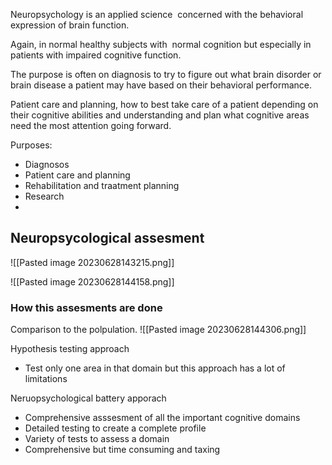 Neuropsychology is an applied science 
concerned with the behavioral expression of brain function. 

Again, in normal healthy subjects with 
normal cognition but especially in patients with impaired cognitive function. 

The purpose is often on diagnosis to try to figure out what brain disorder or brain disease a patient may have based on their behavioral performance. 

Patient care and planning, how to best take care of a patient depending on their cognitive abilities and understanding and plan what cognitive areas need the most attention going forward.

Purposes: 
- Diagnosos 
- Patient care and planning
- Rehabilitation and traatment planning
- Research
-

## Neuropsycological assesment

![[Pasted image 20230628143215.png]]

![[Pasted image 20230628144158.png]]

### How this assesments are done

Comparison to the polpulation.
![[Pasted image 20230628144306.png]]


Hypothesis testing approach
 - Test only one area in that domain but this approach has a lot of limitations

Neruopsychological battery apporach

- Comprehensive asssesment of all the important cognitive domains
- Detailed testing to create a complete profile
- Variety of tests to assess a domain
- Comprehensive but time consuming and taxing